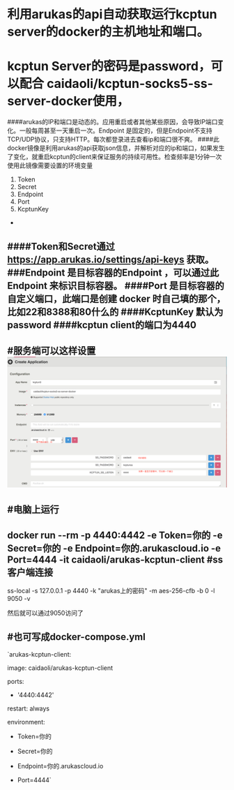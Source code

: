 # 利用arukas的api自动获取运行kcptun server的docker的主机地址和端口。


# kcptun Server的密码是password，可以配合 caidaoli/kcptun-socks5-ss-server-docker使用，


####arukas的IP和端口是动态的。应用重启或者其他某些原因，会导致IP端口变化。一般每周甚至一天重启一次。Endpoint 是固定的，但是Endpoint不支持 TCP/UDP协议，只支持HTTP。每次都登录进去查看ip和端口很不爽。
####此docker镜像是利用arukas的api获取json信息，并解析对应的ip和端口，如果发生了变化，就重启kcptun的client来保证服务的持续可用性。检查频率是1分钟一次
	使用此镜像需要设置的环境变量
1. 	Token
1. 	Secret
1. 	Endpoint
1. 	Port
1. 	KcptunKey


-
####Token和Secret通过 https://app.arukas.io/settings/api-keys 获取。
###Endpoint 是目标容器的Endpoint ，可以通过此 Endpoint 来标识目标容器。
####Port 是目标容器的自定义端口，此端口是创建 docker 时自己填的那个，比如22和8388和80什么的
####KcptunKey 默认为password
####kcptun client的端口为4440
-
#服务端可以这样设置
![arukas服务器设置](arukas.png)
-
#电脑上运行
-
docker run --rm -p 4440:4442 -e Token=你的 -e Secret=你的 -e Endpoint=你的.arukascloud.io -e Port=4444 -it caidaoli/arukas-kcptun-client
#ss客户端连接
-
ss-local -s 127.0.0.1 -p 4440 -k "arukas上的密码" -m aes-256-cfb -b 0 -l 9050 -v


然后就可以通过9050访问了 

#也可写成docker-compose.yml
-
`arukas-kcptun-client:


image: caidaoli/arukas-kcptun-client


ports:


- '4440:4442'


restart: always


environment:

- Token=你的


- Secret=你的


- Endpoint=你的.arukascloud.io


- Port=4444`